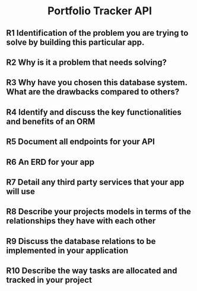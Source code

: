 # <center>Portfolio Tracker API</center>



## R1 Identification of the problem you are trying to solve by building this particular app.

## R2 Why is it a problem that needs solving?

## R3 Why have you chosen this database system. What are the drawbacks compared to others?

## R4 Identify and discuss the key functionalities and benefits of an ORM

## R5 Document all endpoints for your API

## R6 An ERD for your app

## R7 Detail any third party services that your app will use

## R8 Describe your projects models in terms of the relationships they have with each other

## R9 Discuss the database relations to be implemented in your application

## R10 Describe the way tasks are allocated and tracked in your project